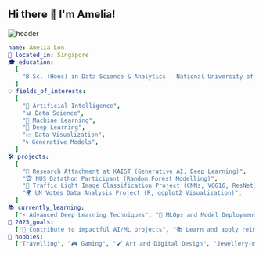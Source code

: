## Hi there 👋 I'm Amelia!

![header](https://capsule-render.vercel.app/api?type=waving&color=FFF1E7&height=200&section=header&text=Hi!%20Im%20Amelia%20:D&fontSize=60&fontColor=615C58&animation=fadeIn)

```yaml
name: Amelia Lon
📍 located_in: Singapore
🎓 education:
  [
    "B.Sc. (Hons) in Data Science & Analytics - National University of Singapore",
  ]
💡 fields_of_interests:
  [
    "🤖 Artificial Intelligence",
    "📊 Data Science",
    "🧠 Machine Learning",
    "🧬 Deep Learning",
    "📈 Data Visualization",
    "🌀 Generative Models",
  ]
🛠️ projects:
  [
    "🔬 Research Attachment at KAIST (Generative AI, Deep Learning)",
    "🏆 NUS Datathon Participant (Random Forest Modelling)",
    "🚦 Traffic Light Image Classification Project (CNNs, VGG16, ResNet)",
    "🌍 UN Votes Data Analysis Project (R, ggplot2 Visualization)",
  ]
📚 currently_learning: 
  ["⚡ Advanced Deep Learning Techniques", "🔧 MLOps and Model Deployment", "Open Source AI Integration"]
🎯 2025_goals:
  ["🚀 Contribute to impactful AI/ML projects", "📚 Learn and apply reinforcement learning", "🎨 Improve data storytelling and visualization skills"]
🎨 hobbies: 
  ["Travelling", "🎮 Gaming", "🖌️ Art and Digital Design", "Jewellery-making"]

```
